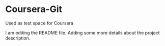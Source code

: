# Coursera-Git
Used as test space for Coursera

I am editing the README file. Adding some more details about the project description.
